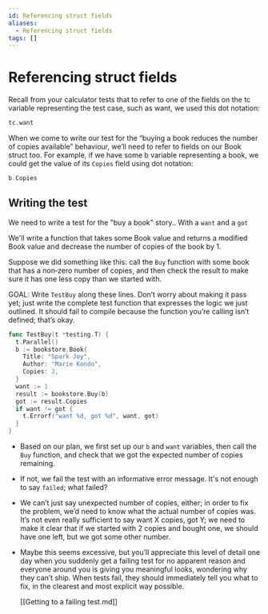 ```yaml
---
id: Referencing struct fields
aliases:
  - Referencing struct fields
tags: []
---
```


# Referencing struct fields

Recall from your calculator tests that to refer to one of the fields on the tc
variable representing the test case, such as want, we used this dot notation:

```go
tc.want
```

When we come to write our test for the “buying a book reduces the number of
copies available” behaviour, we’ll need to refer to fields on our Book struct
too. For example, if we have some b variable representing a book, we could get
the value of its `Copies` field using dot notation:

```go
b.Copies
```

## Writing the test

We need to write a test for the "buy a book" story.. With a `want` and a `got`

We'll write a function that takes some Book value and returns a modified Book
value and decrease the number of copies of the book by 1.

Suppose we did something like this: call the `Buy` function with some book that
has a non‐zero number of copies, and then check the result to make sure it has
one less copy than we started with.

GOAL: Write `TestBuy` along these lines. Don’t worry about making it pass yet;
just write the complete test function that expresses the logic we just outlined.
It should fail to compile because the function you’re calling isn’t defined;
that’s okay.

```go
func TestBuy(t *testing.T) {
  t.Parallel()
  b := bookstore.Book{
    Title: "Spark Joy",
    Author: "Marie Kondo",
    Copies: 2,
  }
  want := 1
  result := bookstore.Buy(b)
  got := result.Copies
  if want != got {
    t.Errorf("want %d, got %d", want, got)
  }
}
```

- Based on our plan, we first set up our `b` and `want` variables, then call the
  `Buy` function, and check that we got the expected number of copies remaining.

- If not, we fail the test with an informative error message. It's not enough
  to say `failed`; what failed?

- We can’t just say unexpected number of copies, either; in
  order to fix the problem, we’d need to know what the actual number of copies was.
  It’s not even really sufficient to say want X copies, got Y; we need to make it
  clear that if we started with 2 copies and bought one, we should have one left,
  but we got some other number.

- Maybe this seems excessive, but you’ll appreciate this level of detail one day
  when you suddenly get a failing test for no apparent reason and everyone around
  you is giving you meaningful looks, wondering why they can’t ship. When tests
  fail, they should immediately tell you what to fix, in the clearest and most
  explicit way possible.

  [[Getting to a failing test.md]]
